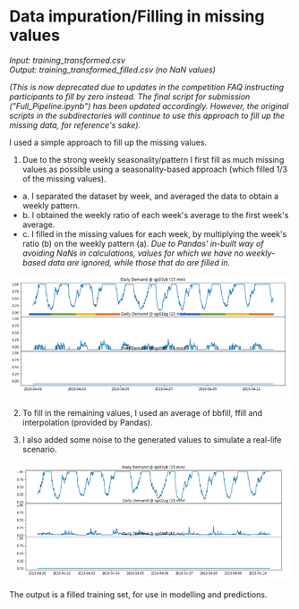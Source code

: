 # Data impuration/Filling in missing values

_Input: training_transformed.csv </br>
Output: training_transformed_filled.csv (no NaN values)_

_(This is now deprecated due to updates in the competition FAQ instructing participants to fill by zero instead.
The final script for submission ("Full_Pipeline.ipynb") has been updated accordingly.
However, the original scripts in the subdirectories will continue to use this approach to fill up the missing data,
for reference's sake)._

I used a simple approach to fill up the missing values. 

1. Due to the strong weekly seasonality/pattern I first fill as much missing values as possible using a seasonality-based approach (which filled 1/3 of the missing values).
* a. I separated the dataset by week, and averaged the data to obtain a weekly pattern.
* b. I obtained the weekly ratio of each week's average to the first week's average.
* c. I filled in the missing values for each week, by multiplying the week's ratio (b) on the weekly pattern (a).
_Due to Pandas' in-built way of avoiding NaNs in calculations, values for which we have no weekly-based data are ignored, while those that do are filled in._

![Weekly Seasonality](../images/graph_weekly.png?raw=true "Weekly Seasonality")
	
2. To fill in the remaining values, I used an average of bbfill, ffill and interpolation (provided by Pandas).

3. I also added some noise to the generated values to simulate a real-life scenario.

![Graph with all NaN values filled, and additional noise](../images/graph_noise.png?raw=true "Graph with all NaN values filled, and additional noise")

The output is a filled training set, for use in modelling and predictions.